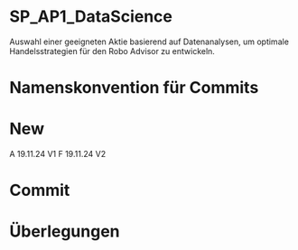 # SP_AP1_DataScience
Auswahl einer geeigneten Aktie basierend auf Datenanalysen, um optimale Handelsstrategien für den Robo Advisor zu entwickeln.

# Namenskonvention für Commits

# New
A 19.11.24 V1
F 19.11.24 V2

# Commit 

# Überlegungen